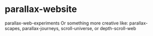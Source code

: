 # parallax-website
parallax-web-experiments
Or something more creative like:
parallax-scapes, parallax-journeys, scroll-universe, or depth-scroll-web
